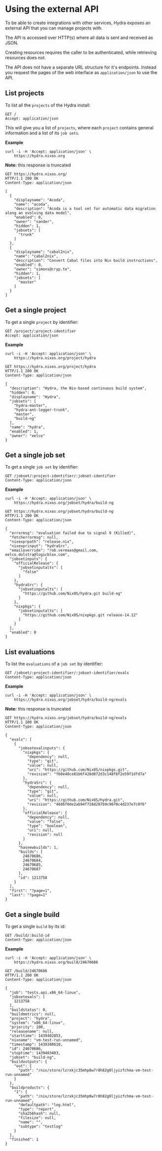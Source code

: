 Using the external API
======================

To be able to create integrations with other services, Hydra exposes an
external API that you can manage projects with.

The API is accessed over HTTP(s) where all data is sent and received as
JSON.

Creating resources requires the caller to be authenticated, while
retrieving resources does not.

The API does not have a separate URL structure for it\'s endpoints.
Instead you request the pages of the web interface as `application/json`
to use the API.

List projects
-------------

To list all the `projects` of the Hydra install:

    GET /
    Accept: application/json

This will give you a list of `projects`, where each `project` contains
general information and a list of its `job sets`.

**Example**

    curl -i -H 'Accept: application/json' \
        https://hydra.nixos.org

**Note:** this response is truncated

    GET https://hydra.nixos.org/
    HTTP/1.1 200 OK
    Content-Type: application/json

    [
      {
        "displayname": "Acoda",
        "name": "acoda",
        "description": "Acoda is a tool set for automatic data migration along an evolving data model",
        "enabled": 0,
        "owner": "sander",
        "hidden": 1,
        "jobsets": [
          "trunk"
        ]
      },
      {
        "displayname": "cabal2nix",
        "name": "cabal2nix",
        "description": "Convert Cabal files into Nix build instructions",
        "enabled": 0,
        "owner": "simons@cryp.to",
        "hidden": 1,
        "jobsets": [
          "master"
        ]
      }
    ]

Get a single project
--------------------

To get a single `project` by identifier:

    GET /project/:project-identifier
    Accept: application/json

**Example**

    curl -i -H 'Accept: application/json' \
        https://hydra.nixos.org/project/hydra

    GET https://hydra.nixos.org/project/hydra
    HTTP/1.1 200 OK
    Content-Type: application/json

    {
      "description": "Hydra, the Nix-based continuous build system",
      "hidden": 0,
      "displayname": "Hydra",
      "jobsets": [
        "hydra-master",
        "hydra-ant-logger-trunk",
        "master",
        "build-ng"
      ],
      "name": "hydra",
      "enabled": 1,
      "owner": "eelco"
    }

Get a single job set
--------------------

To get a single `job set` by identifier:

    GET /jobset/:project-identifier/:jobset-identifier
    Content-Type: application/json

**Example**

    curl -i -H 'Accept: application/json' \
        https://hydra.nixos.org/jobset/hydra/build-ng

    GET https://hydra.nixos.org/jobset/hydra/build-ng
    HTTP/1.1 200 OK
    Content-Type: application/json

    {
      "errormsg": "evaluation failed due to signal 9 (Killed)",
      "fetcherrormsg": null,
      "nixexprpath": "release.nix",
      "nixexprinput": "hydraSrc",
      "emailoverride": "rob.vermaas@gmail.com, eelco.dolstra@logicblox.com",
      "jobsetinputs": {
        "officialRelease": {
          "jobsetinputalts": [
            "false"
          ]
        },
        "hydraSrc": {
          "jobsetinputalts": [
            "https://github.com/NixOS/hydra.git build-ng"
          ]
        },
        "nixpkgs": {
          "jobsetinputalts": [
            "https://github.com/NixOS/nixpkgs.git release-14.12"
          ]
        }
      },
      "enabled": 0
    }

List evaluations
----------------

To list the `evaluations` of a `job set` by identifier:

    GET /jobset/:project-identifier/:jobset-identifier/evals
    Content-Type: application/json

**Example**

    curl -i -H 'Accept: application/json' \
        https://hydra.nixos.org/jobset/hydra/build-ng/evals

**Note:** this response is truncated

    GET https://hydra.nixos.org/jobset/hydra/build-ng/evals
    HTTP/1.1 200 OK
    Content-Type: application/json

    {
      "evals": [
        {
          "jobsetevalinputs": {
            "nixpkgs": {
              "dependency": null,
              "type": "git",
              "value": null,
              "uri": "https://github.com/NixOS/nixpkgs.git",
              "revision": "f60e48ce81b6f428d072d3c148f6f2e59f1dfd7a"
            },
            "hydraSrc": {
              "dependency": null,
              "type": "git",
              "value": null,
              "uri": "https://github.com/NixOS/hydra.git",
              "revision": "48d6f0de2ab94f728d287b9c9670c4d237e7c0f6"
            },
            "officialRelease": {
              "dependency": null,
              "value": "false",
              "type": "boolean",
              "uri": null,
              "revision": null
            }
          },
          "hasnewbuilds": 1,
          "builds": [
            24670686,
            24670684,
            24670685,
            24670687
          ],
          "id": 1213758
        }
      ],
      "first": "?page=1",
      "last": "?page=1"
    }

Get a single build
------------------

To get a single `build` by its id:

    GET /build/:build-id
    Content-Type: application/json

**Example**

    curl -i -H 'Accept: application/json' \
        https://hydra.nixos.org/build/24670686

    GET /build/24670686
    HTTP/1.1 200 OK
    Content-Type: application/json

    {
      "job": "tests.api.x86_64-linux",
      "jobsetevals": [
        1213758
      ],
      "buildstatus": 0,
      "buildmetrics": null,
      "project": "hydra",
      "system": "x86_64-linux",
      "priority": 100,
      "releasename": null,
      "starttime": 1439402853,
      "nixname": "vm-test-run-unnamed",
      "timestamp": 1439388618,
      "id": 24670686,
      "stoptime": 1439403403,
      "jobset": "build-ng",
      "buildoutputs": {
        "out": {
          "path": "/nix/store/lzrxkjc35mhp8w7r8h82g0ljyizfchma-vm-test-run-unnamed"
        }
      },
      "buildproducts": {
        "1": {
          "path": "/nix/store/lzrxkjc35mhp8w7r8h82g0ljyizfchma-vm-test-run-unnamed",
          "defaultpath": "log.html",
          "type": "report",
          "sha256hash": null,
          "filesize": null,
          "name": "",
          "subtype": "testlog"
        }
      },
      "finished": 1
    }
